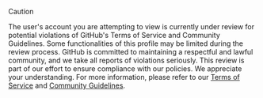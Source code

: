 > [!CAUTION]
> The user's account you are attempting to view is currently under review for potential violations of GitHub's Terms of Service and Community Guidelines. Some functionalities of this profile may be limited during the review process. GitHub is committed to maintaining a respectful and lawful community, and we take all reports of violations seriously. This review is part of our effort to ensure compliance with our policies. We appreciate your understanding. For more information, please refer to our [Terms of Service](https://docs.github.com/en/github/site-policy/github-terms-of-service) and [Community Guidelines](https://docs.github.com/en/github/site-policy/github-community-guidelines).
